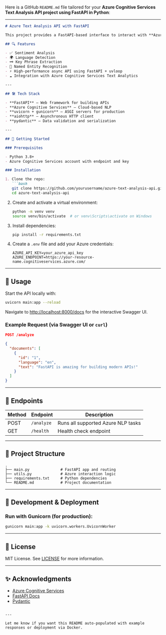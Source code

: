 Here is a GitHub `README.md` file tailored for your **Azure Cognitive Services Text Analysis API project using FastAPI in Python**:

---

````markdown
# Azure Text Analysis API with FastAPI

This project provides a FastAPI-based interface to interact with **Azure Cognitive Services – Text Analytics API**. It enables sentiment analysis, language detection, key phrase extraction, and entity recognition through a lightweight, async-enabled Python backend.

## 🔍 Features

- ✅ Sentiment Analysis  
- 🌍 Language Detection  
- 🗝️ Key Phrase Extraction  
- 🧠 Named Entity Recognition  
- ⚡ High-performance async API using FastAPI + uvloop  
- ☁️ Integration with Azure Cognitive Services Text Analytics

---

## 🛠️ Tech Stack

- **FastAPI** – Web framework for building APIs
- **Azure Cognitive Services** – Cloud-based NLP
- **uvicorn + gunicorn** – ASGI servers for production
- **aiohttp** – Asynchronous HTTP client
- **pydantic** – Data validation and serialization

---

## 🚀 Getting Started

### Prerequisites

- Python 3.8+
- Azure Cognitive Services account with endpoint and key

### Installation

1. Clone the repo:
   ```bash
   git clone https://github.com/yourusername/azure-text-analysis-api.git
   cd azure-text-analysis-api
````

2. Create and activate a virtual environment:

   ```bash
   python -m venv venv
   source venv/bin/activate  # or venv\Scripts\activate on Windows
   ```

3. Install dependencies:

   ```bash
   pip install -r requirements.txt
   ```

4. Create a `.env` file and add your Azure credentials:

   ```env
   AZURE_API_KEY=your_azure_api_key
   AZURE_ENDPOINT=https://your-resource-name.cognitiveservices.azure.com/
   ```

---

## 🧪 Usage

Start the API locally with:

```bash
uvicorn main:app --reload
```

Navigate to [http://localhost:8000/docs](http://localhost:8000/docs) for the interactive Swagger UI.

### Example Request (via Swagger UI or `curl`)

```json
POST /analyze

{
  "documents": [
    {
      "id": "1",
      "language": "en",
      "text": "FastAPI is amazing for building modern APIs!"
    }
  ]
}
```

---

## 🧾 Endpoints

| Method | Endpoint   | Description                        |
| ------ | ---------- | ---------------------------------- |
| POST   | `/analyze` | Runs all supported Azure NLP tasks |
| GET    | `/health`  | Health check endpoint              |

---

## 📁 Project Structure

```
.
├── main.py              # FastAPI app and routing
├── utils.py             # Azure interaction logic
├── requirements.txt     # Python dependencies
└── README.md            # Project documentation
```

---

## 🧰 Development & Deployment

### Run with Gunicorn (for production):

```bash
gunicorn main:app -k uvicorn.workers.UvicornWorker
```

---

## 📄 License

MIT License. See [LICENSE](LICENSE) for more information.

---

## ✨ Acknowledgments

* [Azure Cognitive Services](https://azure.microsoft.com/en-us/services/cognitive-services/)
* [FastAPI Docs](https://fastapi.tiangolo.com/)
* [Pydantic](https://docs.pydantic.dev/)

```

---

Let me know if you want this README auto-populated with example responses or deployment via Docker.
```

